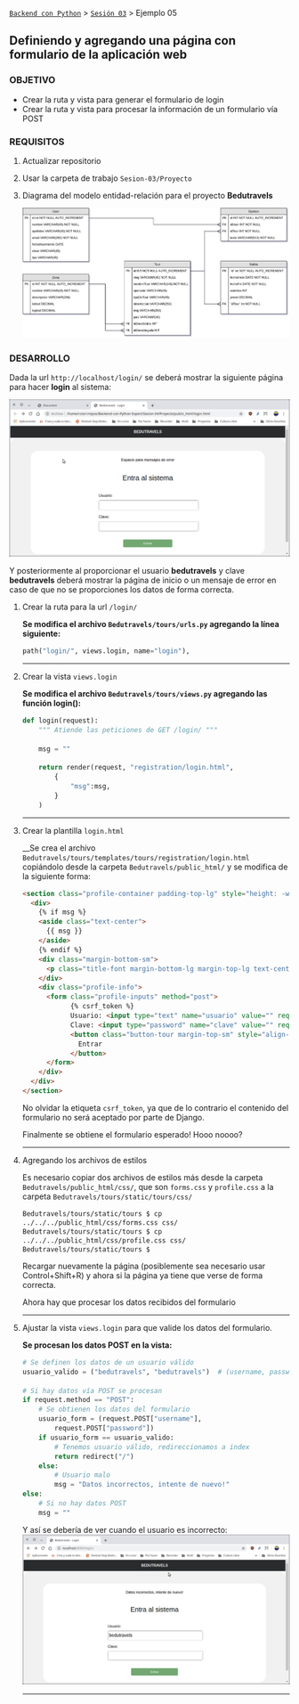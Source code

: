 [`Backend con Python`](../../Readme.md) > [`Sesión 03`](../Readme.md) > Ejemplo 05
## Definiendo y agregando una página con formulario de la aplicación web

### OBJETIVO
- Crear la ruta y vista para generar el formulario de login
- Crear la ruta y vista para procesar la información de un formulario vía POST

### REQUISITOS
1. Actualizar repositorio
1. Usar la carpeta de trabajo `Sesion-03/Proyecto`
1. Diagrama del modelo entidad-relación para el proyecto __Bedutravels__

   ![Modelo entidad-relación para Bedutravels](assets/bedutravels-modelo-er.png)

### DESARROLLO
Dada la url `http://localhost/login/` se deberá mostrar la siguiente página para hacer __login__ al sistema:

![Bedutravels - Login](assets/login-01.png)

Y posteriormente al proporcionar el usuario __bedutravels__ y clave __bedutravels__ deberá mostrar la página de inicio o un mensaje de error en caso de que no se proporciones los datos de forma correcta.

1. Crear la ruta para la url `/login/`

   __Se modifica el archivo `Bedutravels/tours/urls.py` agregando la línea siguiente:__

   ```python
   path("login/", views.login, name="login"),
   ```
   ***

1. Crear la vista `views.login`

   __Se modifica el archivo `Bedutravels/tours/views.py` agregando las función login():__

   ```python
   def login(request):
       """ Atiende las peticiones de GET /login/ """

       msg = ""

       return render(request, "registration/login.html",
           {
               "msg":msg,
           }
       )
   ```
   ***

1. Crear la plantilla `login.html`

   __Se crea el archivo `Bedutravels/tours/templates/tours/registration/login.html` copiándolo desde la carpeta `Bedutravels/public_html/` y se modifica de la siguiente forma:

   ```html
   <section class="profile-container padding-top-lg" style="height: -webkit-fill-available;">
     <div>
       {% if msg %}
       <aside class="text-center">
         {{ msg }}
       </aside>
       {% endif %}
       <div class="margin-bottom-sm">
         <p class="title-font margin-bottom-lg margin-top-lg text-center">Entra al sistema</p>
       </div>
       <div class="profile-info">
         <form class="profile-inputs" method="post">
               {% csrf_token %}
               Usuario: <input type="text" name="usuario" value="" required>
               Clave: <input type="password" name="clave" value="" required>
               <button class="button-tour margin-top-sm" style="align-self: center; width:50%;" type="submit" name="button">
                 Entrar
               </button>
         </form>
       </div>
     </div>
   </section>
   ```
   No olvidar la etiqueta `csrf_token`, ya que de lo contrario el contenido del formulario no será aceptado por parte de Django.

   Finalmente se obtiene el formulario esperado! Hooo noooo?
   ***

1. Agregando los archivos de estilos

   Es necesario copiar dos archivos de estilos más desde la carpeta `Bedutravels/public_html/css/`, que son `forms.css` y `profile.css` a la carpeta `Bedutravels/tours/static/tours/css/`

   ```console
   Bedutravels/tours/static/tours $ cp ../../../public_html/css/forms.css css/
   Bedutravels/tours/static/tours $ cp ../../../public_html/css/profile.css css/
   Bedutravels/tours/static/tours $
   ```
   Recargar nuevamente la página (posiblemente sea necesario usar Control+Shift+R) y ahora si la página ya tiene que verse de forma correcta.

   Ahora hay que procesar los datos recibidos del formulario
   ***

1. Ajustar la vista `views.login` para que valide los datos del formulario.

   __Se procesan los datos POST en la vista:__

   ```python
   # Se definen los datos de un usuario válido
   usuario_valido = ("bedutravels", "bedutravels")  # (username, password)

   # Si hay datos vía POST se procesan
   if request.method == "POST":
       # Se obtienen los datos del formulario
       usuario_form = (request.POST["username"],
           request.POST["password"])
       if usuario_form == usuario_valido:
           # Tenemos usuario válido, redireccionamos a index
           return redirect("/")
       else:
           # Usuario malo
           msg = "Datos incorrectos, intente de nuevo!"
   else:
       # Si no hay datos POST
       msg = ""
   ```
   Y así se debería de ver cuando el usuario es incorrecto:
   ![Bedutravels - Login - Error](assets/login-02.png)   
   ***
